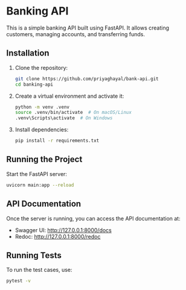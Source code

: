 # Banking API

This is a simple banking API built using FastAPI. It allows creating customers, managing accounts, and transferring funds.

## Installation

1. Clone the repository:
   ```sh
   git clone https://github.com/priyaghayal/bank-api.git
   cd banking-api
   ```

2. Create a virtual environment and activate it:
    ```sh
    python -m venv .venv
    source .venv/bin/activate  # On macOS/Linux
    .venv\Scripts\activate  # On Windows
    ```

3. Install dependencies:
    ```sh
    pip install -r requirements.txt
    ```

## Running the Project
Start the FastAPI server:

    
```sh
uvicorn main:app --reload
```


## API Documentation
Once the server is running, you can access the API documentation at:

- Swagger UI: http://127.0.0.1:8000/docs
- Redoc: http://127.0.0.1:8000/redoc

## Running Tests
To run the test cases, use:

```sh
pytest -v
```
